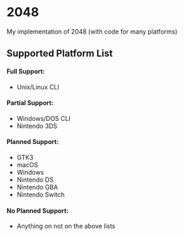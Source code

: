 # 2048  
My implementation of 2048 (with code for many platforms)  
## Supported Platform List  
#### Full Support:  
- Unix/Linux CLI
#### Partial Support:  
- Windows/DOS CLI
- Nintendo 3DS  
#### Planned Support:  
- GTK3  
- macOS  
- Windows
- Nintendo DS  
- Nintendo GBA  
- Nintendo Switch  
#### No Planned Support:
- Anything on not on the above lists
